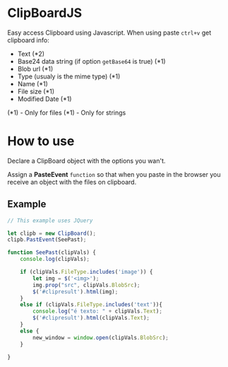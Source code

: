 # ClipBoardJS
Easy access Clipboard using Javascript. When using paste `ctrl+v` get clipboard info:

- Text (*2)
- Base24 data string (if option `getBase64` is true) (*1)
- Blob url (*1)
- Type (usualy is the mime type) (*1)
- Name (*1)
- File size (*1)
- Modified Date (*1)

(*1) - Only for files
(*1) - Only for strings

# How to use

Declare a ClipBoard object with the options you wan't.


Assign a **PasteEvent** `function` so that when you paste in the browser you receive an object with the files on clipboard.

## Example

~~~~js
// This example uses JQuery

let clipb = new ClipBoard();
clipb.PastEvent(SeePast);

function SeePast(clipVals) {
    console.log(clipVals);

    if (clipVals.FileType.includes('image')) {
        let img = $('<img>');
        img.prop("src", clipVals.BlobSrc);
        $('#clipresult').html(img);
    }
    else if (clipVals.FileType.includes('text')){
        console.log("é texto: " + clipVals.Text);
        $('#clipresult').html(clipVals.Text);
    }
    else {
        new_window = window.open(clipVals.BlobSrc);
    }
    
}
~~~~
